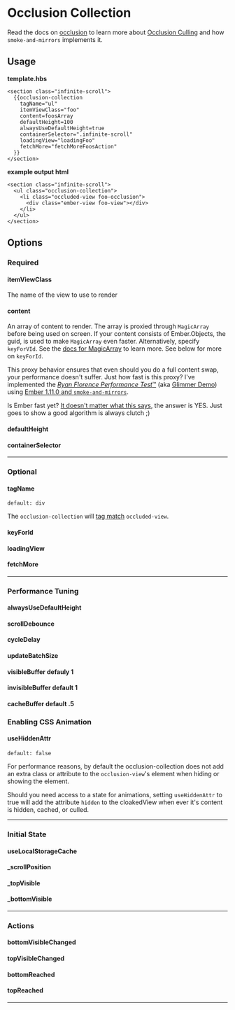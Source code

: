 # Occlusion Collection

Read the docs on [occlusion](./occlusion.md) to learn more about [Occlusion Culling](http://en.wikipedia.org/wiki/Hidden_surface_determination#Occlusion_culling)
and how `smoke-and-mirrors` implements it.

## Usage

**template.hbs**
```
<section class="infinite-scroll">
  {{occlusion-collection
    tagName="ul"
    itemViewClass="foo"
    content=foosArray
    defaultHeight=100
    alwaysUseDefaultHeight=true
    containerSelector=".infinite-scroll"
    loadingView="loadingFoo"
    fetchMore="fetchMoreFoosAction"
  }}
</section>
```

**example output html**
```
<section class="infinite-scroll">
  <ul class="occlusion-collection">
    <li class="occluded-view foo-occlusion">
      <div class="ember-view foo-view"></div>
    </li>
  </ul>
</section>
```

## Options

### Required

#### itemViewClass

The name of the view to use to render 

#### content

An array of content to render.  The array is proxied through `MagicArray` before being used on screen.
If your content consists of Ember.Objects, the guid, is used to make `MagicArray` even faster. Alternatively,
specify `keyForVId`.  See the [docs for MagicArray](./magic-array.md) to learn more.  See below for more
on `keyForId`.

This proxy behavior ensures that even should you do a full content swap, your performance doesn't suffer.
Just how fast is this proxy?  I've implemented the [*Ryan Florence Performance Test*™](http://discuss.emberjs.com/t/ryan-florences-react-talk-does-not-make-ember-look-very-good/7223)
(aka [Glimmer Demo](https://dbmonster.firebaseapp.com/)) using [Ember 1.11.0 and `smoke-and-mirrors`]().

Is Ember fast yet? [It doesn't matter what this says](https://is-ember-fast-yet.firebaseapp.com/), the answer is YES.
Just goes to show a good algorithm is always clutch ;)

#### defaultHeight

#### containerSelector


--------------------------------------------

### Optional

#### tagName

`default: div`

The `occlusion-collection` will [tag match](../addon/utils/get-tag-descendant.js) `occluded-view`.

#### keyForId

#### loadingView

#### fetchMore

--------------------------------------------

### Performance Tuning

#### alwaysUseDefaultHeight

#### scrollDebounce

#### cycleDelay

#### updateBatchSize

#### visibleBuffer defauly 1

#### invisibleBuffer default 1

#### cacheBuffer default .5

### Enabling CSS Animation

#### useHiddenAttr

`default: false`

For performance reasons, by default the occlusion-collection does not add an extra class or
attribute to the `occlusion-view`'s element when hiding or showing the element.

Should you need access to a state for animations, setting `useHiddenAttr` to true
will add the attribute `hidden` to the cloakedView when ever it's content is hidden, cached, or
culled.

--------------------------------------------

### Initial State

#### useLocalStorageCache

#### _scrollPosition

#### _topVisible

#### _bottomVisible

--------------------------------------------

### Actions

#### bottomVisibleChanged

#### topVisibleChanged

#### bottomReached

#### topReached

--------------------------------------------





















